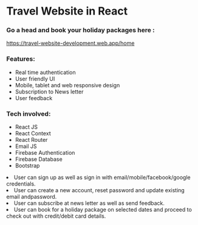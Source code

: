 # Travel Website in React
### Go a head and book your holiday packages here : <br/>
https://travel-website-development.web.app/home


### Features:
<ul>
  <li>Real time authentication</li>
  <li>User friendly UI</li>
   <li>Mobile, tablet and web responsive design</li>
  <li>Subscription to News letter</li>
  <li>User feedback</li>
 </ul>
 

### Tech involved:
<ul>
  <li>React JS</li>
  <li>React Context</li>
  <li>React Router</li>
  <li>Email JS</li>
  <li>Firebase Authentication</li>
  <li>Firebase Database</li>
  <li>Bootstrap</li>
 </ul>
 
<li>User can sign up as well as sign in with email/mobile/facebook/google credentials.</li>
<li>User can create a new account, reset password and update existing email andpassword.</li>
<li>User can subscribe at news letter as well as send feedback.</li>
<li>User can book for a holiday package on selected dates and proceed to check out with credit/debit card details.</li>

